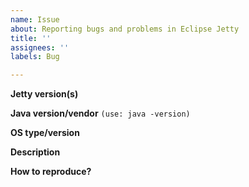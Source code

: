 ```yaml
---
name: Issue
about: Reporting bugs and problems in Eclipse Jetty
title: ''
assignees: ''
labels: Bug

---
```


**Jetty version(s)**

**Java version/vendor** `(use: java -version)`

**OS type/version**

**Description**

**How to reproduce?**



